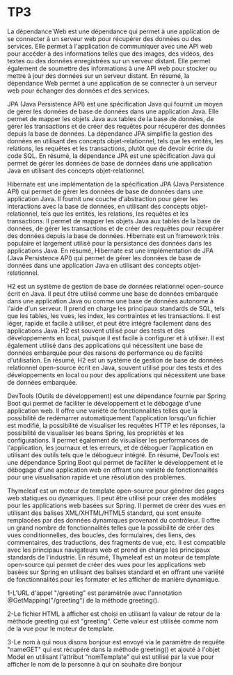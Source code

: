 # TP3
La dépendance Web est une dépendance qui permet à une application de se connecter à un serveur web pour récupérer des données ou des services. Elle permet à l'application de communiquer avec une API web pour accéder à des informations telles que des images, des vidéos, des textes ou des données enregistrées sur un serveur distant. Elle permet également de soumettre des informations à une API web pour stocker ou mettre à jour des données sur un serveur distant. En résumé, la dépendance Web permet à une application de se connecter à un serveur web pour échanger des données et des services.

JPA (Java Persistence API) est une spécification Java qui fournit un moyen de gérer les données de base de données dans une application Java. Elle permet de mapper les objets Java aux tables de la base de données, de gérer les transactions et de créer des requêtes pour récupérer des données depuis la base de données. La dépendance JPA simplifie la gestion des données en utilisant des concepts objet-relationnel, tels que les entités, les relations, les requêtes et les transactions, plutôt que de devoir écrire du code SQL. En résumé, la dépendance JPA est une spécification Java qui permet de gérer les données de base de données dans une application Java en utilisant des concepts objet-relationnel.

Hibernate est une implémentation de la spécification JPA (Java Persistence API) qui permet de gérer les données de base de données dans une application Java. Il fournit une couche d'abstraction pour gérer les interactions avec la base de données, en utilisant des concepts objet-relationnel, tels que les entités, les relations, les requêtes et les transactions. Il permet de mapper les objets Java aux tables de la base de données, de gérer les transactions et de créer des requêtes pour récupérer des données depuis la base de données. Hibernate est un framework très populaire et largement utilisé pour la persistance des données dans les applications Java. En résumé, Hibernate est une implémentation de JPA (Java Persistence API) qui permet de gérer les données de base de données dans une application Java en utilisant des concepts objet-relationnel.

H2 est un système de gestion de base de données relationnel open-source écrit en Java. Il peut être utilisé comme une base de données embarquée dans une application Java ou comme une base de données autonome à l'aide d'un serveur. Il prend en charge les principaux standards de SQL, tels que les tables, les vues, les index, les contraintes et les transactions. Il est léger, rapide et facile à utiliser, et peut être intégré facilement dans des applications Java. H2 est souvent utilisé pour des tests et des développements en local, puisque il est facile à configurer et à utiliser. Il est également utilisé dans des applications qui nécessitent une base de données embarquée pour des raisons de performance ou de facilité d'utilisation. En résumé, H2 est un système de gestion de base de données relationnel open-source écrit en Java, souvent utilisé pour des tests et des développements en local ou pour des applications qui nécessitent une base de données embarquée.

DevTools (Outils de développement) est une dépendance fournie par Spring Boot qui permet de faciliter le développement et le débogage d'une application web. Il offre une variété de fonctionnalités telles que la possibilité de redémarrer automatiquement l'application lorsqu'un fichier est modifié, la possibilité de visualiser les requêtes HTTP et les réponses, la possibilité de visualiser les beans Spring, les propriétés et les configurations. Il permet également de visualiser les performances de l'application, les journaux et les erreurs, et de déboguer l'application en utilisant des outils tels que le débogueur intégré. En résumé, DevTools est une dépendance Spring Boot qui permet de faciliter le développement et le débogage d'une application web en offrant une variété de fonctionnalités pour une visualisation rapide et une résolution des problèmes.

Thymeleaf est un moteur de template open-source pour générer des pages web statiques ou dynamiques. Il peut être utilisé pour créer des modèles pour les applications web basées sur Spring. Il permet de créer des vues en utilisant des balises XML/XHTML/HTML5 standard, qui sont ensuite remplacées par des données dynamiques provenant du contrôleur. Il offre un grand nombre de fonctionnalités telles que la possibilité de créer des vues conditionnelles, des boucles, des formulaires, des liens, des commentaires, des traductions, des fragments de vue, etc. Il est compatible avec les principaux navigateurs web et prend en charge les principaux standards de l'industrie. En résumé, Thymeleaf est un moteur de template open-source qui permet de créer des vues pour les applications web basées sur Spring en utilisant des balises standard et en offrant une variété de fonctionnalités pour les formater et les afficher de manière dynamique.

1-L'URL d'appel "/greeting" est paramétrée avec l'annotation @GetMapping("/greeting") de la méthode greeting().

2-Le fichier HTML à afficher est choisi en utilisant la valeur de retour de la méthode greeting qui est "greeting". Cette valeur est utilisée comme nom de la vue pour le moteur de template.

3-Le nom à qui nous disons bonjour est envoyé via le paramètre de requête "nameGET" qui est récupéré dans la méthode greeting() et ajouté à l'objet Model en utilisant l'attribut "nomTemplate" qui est utilisé par la vue pour afficher le nom de la personne à qui on souhaite dire bonjour
